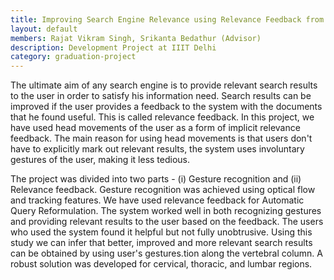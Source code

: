 ```yaml
---
title: Improving Search Engine Relevance using Relevance Feedback from User Gestures
layout: default
members: Rajat Vikram Singh, Srikanta Bedathur (Advisor)
description: Development Project at IIIT Delhi
category: graduation-project
---
```


The ultimate aim of any search engine is to provide relevant search results to the user in order to satisfy his information need. Search results can be improved if the user provides a feedback to the system with the documents that he found useful. This is called relevance feedback. In this project, we have used head movements of the user as a form of implicit relevance feedback. The main reason for using head movements is that users don't have to explicitly mark out relevant results, the system uses involuntary gestures of the user, making it less tedious.

The project was divided into two parts - (i) Gesture recognition and (ii) Relevance feedback. Gesture recognition was achieved using optical flow and tracking features. We have used relevance feedback for Automatic Query Reformulation. The system worked well in both recognizing gestures and providing relevant results to the user based on the feedback. The users who used the system found it helpful but not fully unobtrusive. Using this study we can infer that better, improved and more relevant search results can be obtained by using user's gestures.tion along the vertebral column. A robust solution was developed for cervical, thoracic, and lumbar regions.
